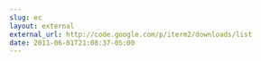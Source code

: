 ```yaml
---
slug: ec
layout: external
external_url: http://code.google.com/p/iterm2/downloads/list
date: 2011-06-01T21:08:37-05:00
---
```

